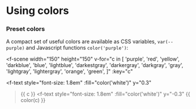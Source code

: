 # Using colors

### Preset colors

A compact set of useful colors are available as CSS variables, `var(--purple)` and Javascript functions `color('purple')`:

<f-scene
  width="150" height="150"
  v-for="c in [
    'purple', 
    'red',
    'yellow',
    'darkblue',
    'blue',
    'lightblue',
    'darkestgray',
    'darkergray',
    'darkgray',
    'gray',
    'lightgray', 
    'lightergray', 
    'orange',
    'green',
]"
:key="c"
>
  <f-circle
    :fill="color(c)"
    stroke="none"
    r="1.8"
  />
  <f-text
    style="font-size: 1.8em"
    :fill="color('white')"
    y="0.3"
  >{{ c }}</f-text>
  <f-text
    style="font-size: 1.8em"
    :fill="color('white')"
    y="-0.3"
  >{{ color(c) }}</f-text>
</f-scene>
